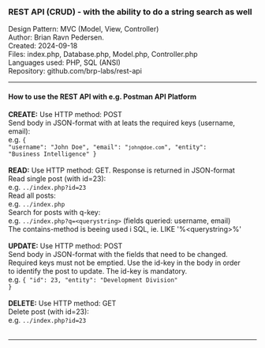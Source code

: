 <h3>REST API (CRUD) - with the ability to do a string search as well</h3>
Design Pattern: MVC (Model, View, Controller)<br/>
Author: Brian Ravn Pedersen.<br/>
Created: 2024-09-18<br/>
Files: index.php, Database.php, Model.php, Controller.php<br/>
Languages used: PHP, SQL (ANSI)<br/>
Repository: github.com/brp-labs/rest-api<br/>

<hr/>

<h4>How to use the REST API with e.g. Postman API Platform</h4>

<b>CREATE:</b> Use HTTP method: POST<br/>
    Send body in JSON-format with at leats the required keys (username, email):<br/>
      e.g. <code>{ "username": "John Doe", "email": "`john@doe.com`", "entity": "Business Intelligence" }</code><br/>
<br/>
<b>READ:</b> Use HTTP method: GET. Response is returned in JSON-format<br/>
    Read single post (with id=23):<br/>
      e.g. <code>../index.php?id=23</code><br/>
    Read all posts:<br/>
      e.g. <code>../index.php</code><br/>
    Search for posts with q-key:<br/>
      e.g. <code>../index.php?q=<querystring\></code> (fields queried: username, email)<br/>
      The contains-method is beeing used i SQL, ie. LIKE '%<querystring\>%'<br/>
<br/>
<b>UPDATE:</b> Use HTTP method: POST<br/>
    Send body in JSON-format with the fields that need to be changed.<br/>
    Required keys must not be emptied. Use the id-key in the body in order<br/>
    to identify the post to update. The id-key is mandatory.<br/>
      e.g. <code>{ "id": 23, "entity": "Development Division" }</code><br/>
<br/>
<b>DELETE:</b> Use HTTP method: GET<br/>
    Delete post (with id=23):<br/>
      e.g. <code>../index.php?id=23</code><br/>
<br/>
<hr/>

